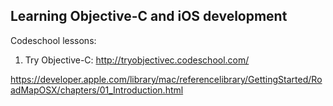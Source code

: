 ## Learning Objective-C and iOS development

Codeschool lessons:

1. Try Objective-C: http://tryobjectivec.codeschool.com/

https://developer.apple.com/library/mac/referencelibrary/GettingStarted/RoadMapOSX/chapters/01_Introduction.html
